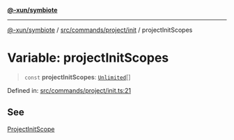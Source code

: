 [**@-xun/symbiote**](../../../../../README.md)

***

[@-xun/symbiote](../../../../../README.md) / [src/commands/project/init](../README.md) / projectInitScopes

# Variable: projectInitScopes

> `const` **projectInitScopes**: [`Unlimited`](../../../../configure/enumerations/UnlimitedGlobalScope.md#unlimited)[]

Defined in: [src/commands/project/init.ts:21](https://github.com/Xunnamius/symbiote/blob/a1a1659a6aee8463244f5d57f0317787662deaf7/src/commands/project/init.ts#L21)

## See

[ProjectInitScope](../../../../configure/enumerations/UnlimitedGlobalScope.md)
